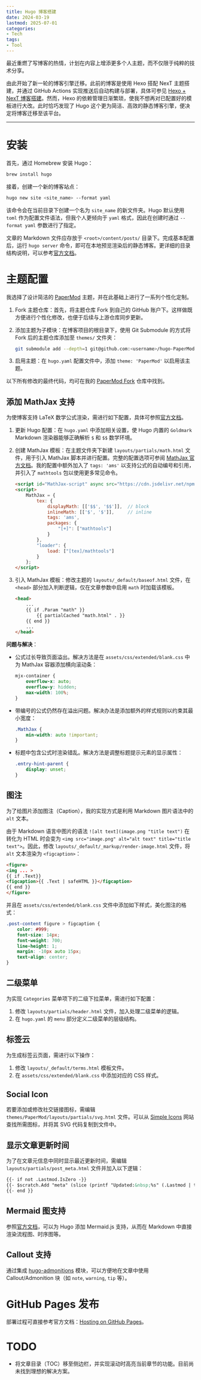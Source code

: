 ```yaml
---
title: Hugo 博客搭建
date: 2024-03-19
lastmod: 2025-07-01
categories:
- Tech
tags:
- Tool
---
```


最近重燃了写博客的热情，计划在内容上增添更多个人主题，而不仅限于纯粹的技术分享。

由此开始了新一轮的博客引擎迁移。此前的博客是使用 Hexo 搭配 NexT 主题搭建，并通过 GitHub Actions 实现推送后自动构建与部署，具体可参见 [Hexo + NexT 博客搭建](/posts/hexo-blog-setup)。然而，Hexo 的依赖管理日渐繁琐，使我不想再对已配置好的模板进行大改。此时恰巧发现了 Hugo 这个更为简洁、高效的静态博客引擎，便决定将博客迁移至该平台。

<!--more-->

---

# 安装

首先，通过 Homebrew 安装 Hugo：

```sh
brew install hugo
```

接着，创建一个新的博客站点：

```sh
hugo new site <site_name> --format yaml
```

该命令会在当前目录下创建一个名为 `site_name` 的新文件夹。Hugo 默认使用 `toml` 作为配置文件语法，但我个人更倾向于 `yaml` 格式，因此在创建时通过 `--format yaml` 参数进行了指定。

文章的 Markdown 文件应存放于 `<root>/content/posts/` 目录下。完成基本配置后，运行 `hugo server` 命令，即可在本地预览渲染后的静态博客。更详细的目录结构说明，可以参考[官方文档](https://gohugo.io/getting-started/directory-structure/)。

# 主题配置

我选择了设计简洁的 [PaperMod](https://github.com/adityatelange/hugo-PaperMod) 主题，并在此基础上进行了一系列个性化定制。

1. Fork 主题仓库：首先，将主题仓库 Fork 到自己的 GitHub 账户下。这样做既方便进行个性化修改，也便于后续与上游仓库同步更新。
2. 添加主题为子模块：在博客项目的根目录下，使用 Git Submodule 的方式将 Fork 后的主题仓库添加至 `themes/` 文件夹：

    ```sh
    git submodule add --depth=1 git@github.com:<username>/hugo-PaperMod.git themes/PaperMod
    ```

3. 启用主题：在 `hugo.yaml` 配置文件中，添加 `theme: 'PaperMod'` 以启用该主题。

以下所有修改的最终代码，均可在我的 [PaperMod Fork](https://github.com/silencial/hugo-PaperMod) 仓库中找到。

## 添加 MathJax 支持

为使博客支持 LaTeX 数学公式渲染，需进行如下配置，具体可参照[官方文档](https://gohugo.io/content-management/mathematics/)。

1. 更新 Hugo 配置：在 `hugo.yaml` 中添加相关设置，使 Hugo 内置的 `Goldmark` Markdown 渲染器能够正确解析 `$` 和 `$$` 数学环境。
2. 创建 MathJax 模板：在主题文件夹下新建 `layouts/partials/math.html` 文件，用于引入 MathJax 脚本并进行配置。完整的配置选项可参阅 [MathJax 官方文档](https://docs.mathjax.org/en/v3.0-latest/options/input/tex.html)。我的配置中额外加入了 `tags: 'ams'` 以支持公式的自动编号和引用，并引入了 `mathtools` 包以使用更多常见命令。

    ```html
    <script id="MathJax-script" async src="https://cdn.jsdelivr.net/npm/mathjax@3/es5/tex-chtml.js"></script>
    <script>
        MathJax = {
            tex: {
                displayMath: [['$$', '$$']],  // block
                inlineMath: [['$', '$']],     // inline
                tags: 'ams',
                packages: {
                    "[+]": ["mathtools"]
                }
            },
            "loader": {
                load: ["[tex]/mathtools"]
            }
        };
    </script>
    ```

3. 引入 MathJax 模板：修改主题的 `layouts/_default/baseof.html` 文件，在 `<head>` 部分加入判断逻辑，仅在文章参数中启用 `math` 时加载该模板。

    ```html
    <head>
        ...
        {{ if .Param "math" }}
            {{ partialCached "math.html" . }}
        {{ end }}
        ...
    </head>
    ```

**问题与解决**：

- 公式过长导致页面溢出。解决方法是在 `assets/css/extended/blank.css` 中为 MathJax 容器添加横向滚动条：

    ```css
    mjx-container {
        overflow-x: auto;
        overflow-y: hidden;
        max-width: 100%;
    }
    ```

- 带编号的公式仍然存在溢出问题。解决办法是添加额外的样式规则以约束其最小宽度：

    ```css
    .MathJax {
        min-width: auto !important;
    }
    ```

- 标题中包含公式时渲染错乱。解决方法是调整标题提示元素的显示属性：

    ```css
    .entry-hint-parent {
        display: unset;
    }
    ```

## 图注

为了给图片添加图注（Caption），我的实现方式是利用 Markdown 图片语法中的 `alt` 文本。

由于 Markdown 语言中图片的语法 `![alt text](image.png "title text")` 在转化为 HTML 时会变为 `<img src="image.png" alt="alt text" title="title text">`。因此，修改 `layouts/_default/_markup/render-image.html` 文件，将 `alt` 文本渲染为 `<figcaption>`：

```html
<figure>
<img ... >
{{ if .Text}}
<figcaption>{{ .Text | safeHTML }}</figcaption>
{{ end }}
</figure>
```

并且在 `assets/css/extended/blank.css` 文件中添加如下样式，美化图注的格式：

```css
.post-content figure > figcaption {
    color: #999;
    font-size: 14px;
    font-weight: 700;
    line-height: 1;
    margin: -10px auto 15px;
    text-align: center;
}
```

## 二级菜单

为实现 `Categories` 菜单项下的二级下拉菜单，需进行如下配置：

1. 修改 `layouts/partials/header.html` 文件，加入处理二级菜单的逻辑。
2. 在 `hugo.yaml` 的 `menu` 部分定义二级菜单的层级结构。

## 标签云

为生成标签云页面，需进行以下操作：

1. 修改 `layouts/_default/terms.html` 模板文件。
2. 在 `assets/css/extended/blank.css` 中添加对应的 CSS 样式。

## Social Icon

若要添加或修改社交链接图标，需编辑 `themes/PaperMod/layouts/partials/svg.html` 文件。可以从 [Simple Icons](https://simpleicons.org/) 网站查找所需图标，并将其 SVG 代码复制到文件中。

## 显示文章更新时间

为了在文章元信息中同时显示最近更新时间，需编辑 `layouts/partials/post_meta.html` 文件并加入以下逻辑：

```html
{{- if not .Lastmod.IsZero -}}
{{- $scratch.Add "meta" (slice (printf "Updated:&nbsp;%s" (.Lastmod | time.Format ":date_medium"))) }}
{{- end }}
```

## Mermaid 图支持

参照[官方文档](https://gohugo.io/content-management/diagrams/)，可以为 Hugo 添加 Mermaid.js 支持，从而在 Markdown 中直接渲染流程图、时序图等。

## Callout 支持

通过集成 [hugo-admonitions](https://github.com/KKKZOZ/hugo-admonitions) 模块，可以方便地在文章中使用 Callout/Admonition 块（如 `note`, `warning`, `tip` 等）。

# GitHub Pages 发布

部署过程可直接参考官方文档：[Hosting on GitHub Pages](https://gohugo.io/hosting-and-deployment/hosting-on-github/)。

# TODO

- 将文章目录（TOC）移至侧边栏，并实现滚动时高亮当前章节的功能。目前尚未找到理想的解决方案。

